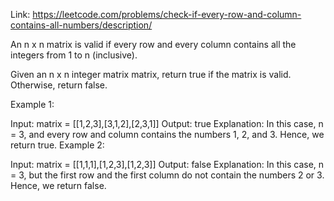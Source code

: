 Link: https://leetcode.com/problems/check-if-every-row-and-column-contains-all-numbers/description/

An n x n matrix is valid if every row and every column contains all the integers from 1 to n (inclusive).

Given an n x n integer matrix matrix, return true if the matrix is valid. Otherwise, return false.

 

Example 1:


Input: matrix = [[1,2,3],[3,1,2],[2,3,1]]
Output: true
Explanation: In this case, n = 3, and every row and column contains the numbers 1, 2, and 3.
Hence, we return true.
Example 2:


Input: matrix = [[1,1,1],[1,2,3],[1,2,3]]
Output: false
Explanation: In this case, n = 3, but the first row and the first column do not contain the numbers 2 or 3.
Hence, we return false.
